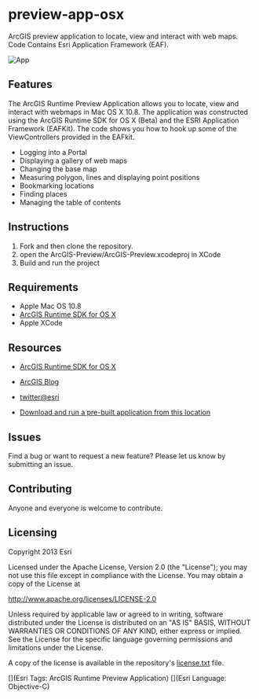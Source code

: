 preview-app-osx
===============

ArcGIS preview application to locate, view and interact with web maps. Code Contains Esri Application Framework (EAF).

![App](https://raw.github.com/Esri/preview-app-osx/master/preview-app-osx.png)

## Features
The ArcGIS Runtime Preview Application allows you to locate, view and interact with webmaps in  Mac OS X 10.8. 
The application was constructed using the ArcGIS Runtime SDK for OS X (Beta) and the ESRI Application Framework (EAFKit).
The code shows you how to hook up some of the ViewControllers provided in the EAFkit.

* Logging into a Portal
* Displaying a gallery of web maps
* Changing the base map
* Measuring polygon, lines and displaying point positions
* Bookmarking locations
* Finding places
* Managing the table of contents

## Instructions

1. Fork and then clone the repository. 
2. open the ArcGIS-Preview/ArcGIS-Preview.xcodeproj in XCode
3. Build and run the project

## Requirements

* Apple Mac OS 10.8
* [ArcGIS Runtime SDK for OS X](http://developers.arcgis.com/en/os-x/)
* Apple XCode

## Resources

* [ArcGIS Runtime SDK for OS X](http://developers.arcgis.com/en/os-x/)
* [ArcGIS Blog](http://blogs.esri.com/esri/arcgis/)
* [twitter@esri](http://twitter.com/esri)

* [Download and run a pre-built application from this location](http://www.arcgis.com/home/item.html?id=db0e7ce0bd5143faaff25e8588848d3d)


## Issues

Find a bug or want to request a new feature?  Please let us know by submitting an issue.

## Contributing

Anyone and everyone is welcome to contribute. 

## Licensing
Copyright 2013 Esri

Licensed under the Apache License, Version 2.0 (the "License");
you may not use this file except in compliance with the License.
You may obtain a copy of the License at

   http://www.apache.org/licenses/LICENSE-2.0

Unless required by applicable law or agreed to in writing, software
distributed under the License is distributed on an "AS IS" BASIS,
WITHOUT WARRANTIES OR CONDITIONS OF ANY KIND, either express or implied.
See the License for the specific language governing permissions and
limitations under the License.

A copy of the license is available in the repository's [license.txt]( https://raw.github.com/Esri/preview-app-osx/master/License.txt) file.

[](Esri Tags: ArcGIS Runtime Preview Application)
[](Esri Language: Objective-C)​
